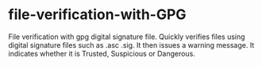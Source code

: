 # file-verification-with-GPG
File verification with gpg digital signature file. Quickly verifies files using digital signature files such as .asc .sig. It then issues a warning message. It indicates whether it is Trusted, Suspicious or Dangerous.
